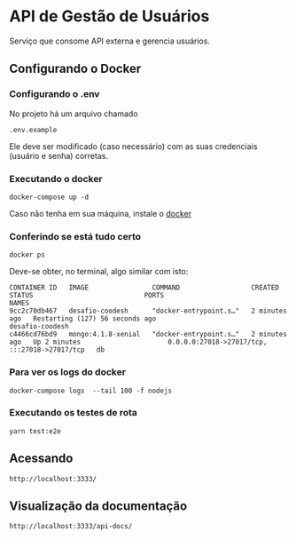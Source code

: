 # API de Gestão de Usuários

Serviço que consome API externa e gerencia usuários.

## Configurando o Docker

### Configurando o .env
No projeto há um arquivo chamado 
```
.env.example
```
Ele deve ser modificado (caso necessário) com as suas credenciais (usuário e senha) corretas.
### Executando o docker

```
docker-compose up -d
```

Caso não tenha em sua máquina, instale o  [docker](https://www.docker.com/)

### Conferindo se está tudo certo
```
docker ps
```

Deve-se obter, no terminal, algo similar com isto:
```          
CONTAINER ID   IMAGE                COMMAND                  CREATED         STATUS                            PORTS                                           NAMES
9cc2c70db467   desafio-coodesh      "docker-entrypoint.s…"   2 minutes ago   Restarting (127) 56 seconds ago                                                   desafio-coodesh
c4466cd76bd9   mongo:4.1.8-xenial   "docker-entrypoint.s…"   2 minutes ago   Up 2 minutes                      0.0.0.0:27018->27017/tcp, :::27018->27017/tcp   db
```

### Para ver os logs do docker
```
docker-compose logs  --tail 100 -f nodejs
```

### Executando os testes de rota
```
yarn test:e2e
```

## Acessando 
```
http://localhost:3333/
```


## Visualização da documentação
```
http://localhost:3333/api-docs/
```
